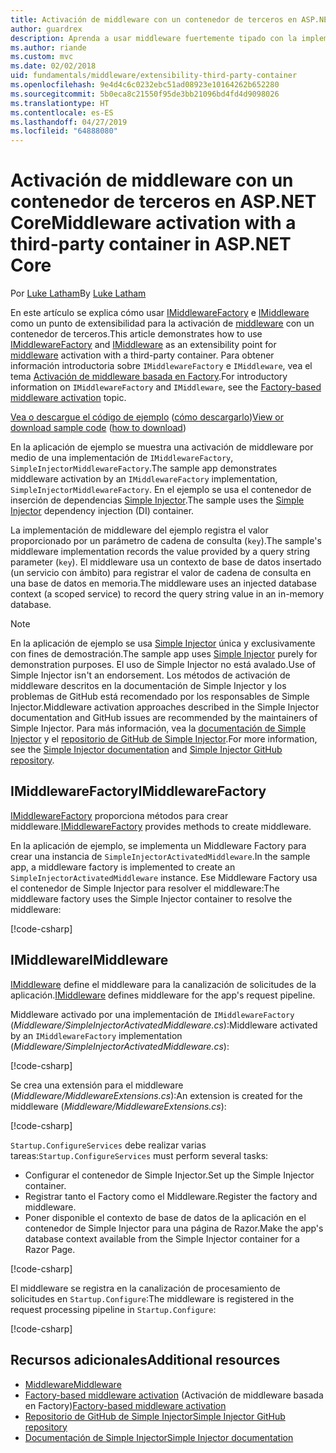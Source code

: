 ```yaml
---
title: Activación de middleware con un contenedor de terceros en ASP.NET Core
author: guardrex
description: Aprenda a usar middleware fuertemente tipado con la implementación de una activación basada en Factory y un contenedor de terceros en ASP.NET Core.
ms.author: riande
ms.custom: mvc
ms.date: 02/02/2018
uid: fundamentals/middleware/extensibility-third-party-container
ms.openlocfilehash: 9e4d4c6c0232ebc51ad08923e10164262b652280
ms.sourcegitcommit: 5b0eca8c21550f95de3bb21096bd4fd4d9098026
ms.translationtype: HT
ms.contentlocale: es-ES
ms.lasthandoff: 04/27/2019
ms.locfileid: "64888080"
---
```

# <a name="middleware-activation-with-a-third-party-container-in-aspnet-core"></a><span data-ttu-id="6238a-103">Activación de middleware con un contenedor de terceros en ASP.NET Core</span><span class="sxs-lookup"><span data-stu-id="6238a-103">Middleware activation with a third-party container in ASP.NET Core</span></span>

<span data-ttu-id="6238a-104">Por [Luke Latham](https://github.com/guardrex)</span><span class="sxs-lookup"><span data-stu-id="6238a-104">By [Luke Latham](https://github.com/guardrex)</span></span>

<span data-ttu-id="6238a-105">En este artículo se explica cómo usar [IMiddlewareFactory](/dotnet/api/microsoft.aspnetcore.http.imiddlewarefactory) e [IMiddleware](/dotnet/api/microsoft.aspnetcore.http.imiddleware) como un punto de extensibilidad para la activación de [middleware](xref:fundamentals/middleware/index) con un contenedor de terceros.</span><span class="sxs-lookup"><span data-stu-id="6238a-105">This article demonstrates how to use [IMiddlewareFactory](/dotnet/api/microsoft.aspnetcore.http.imiddlewarefactory) and [IMiddleware](/dotnet/api/microsoft.aspnetcore.http.imiddleware) as an extensibility point for [middleware](xref:fundamentals/middleware/index) activation with a third-party container.</span></span> <span data-ttu-id="6238a-106">Para obtener información introductoria sobre `IMiddlewareFactory` e `IMiddleware`, vea el tema [Activación de middleware basada en Factory](xref:fundamentals/middleware/extensibility).</span><span class="sxs-lookup"><span data-stu-id="6238a-106">For introductory information on `IMiddlewareFactory` and `IMiddleware`, see the [Factory-based middleware activation](xref:fundamentals/middleware/extensibility) topic.</span></span>

<span data-ttu-id="6238a-107">[Vea o descargue el código de ejemplo](https://github.com/aspnet/AspNetCore.Docs/tree/master/aspnetcore/fundamentals/middleware/extensibility-third-party-container/sample) ([cómo descargarlo](xref:index#how-to-download-a-sample))</span><span class="sxs-lookup"><span data-stu-id="6238a-107">[View or download sample code](https://github.com/aspnet/AspNetCore.Docs/tree/master/aspnetcore/fundamentals/middleware/extensibility-third-party-container/sample) ([how to download](xref:index#how-to-download-a-sample))</span></span>

<span data-ttu-id="6238a-108">En la aplicación de ejemplo se muestra una activación de middleware por medio de una implementación de `IMiddlewareFactory`, `SimpleInjectorMiddlewareFactory`.</span><span class="sxs-lookup"><span data-stu-id="6238a-108">The sample app demonstrates middleware activation by an `IMiddlewareFactory` implementation, `SimpleInjectorMiddlewareFactory`.</span></span> <span data-ttu-id="6238a-109">En el ejemplo se usa el contenedor de inserción de dependencias [Simple Injector](https://simpleinjector.org).</span><span class="sxs-lookup"><span data-stu-id="6238a-109">The sample uses the [Simple Injector](https://simpleinjector.org) dependency injection (DI) container.</span></span>

<span data-ttu-id="6238a-110">La implementación de middleware del ejemplo registra el valor proporcionado por un parámetro de cadena de consulta (`key`).</span><span class="sxs-lookup"><span data-stu-id="6238a-110">The sample's middleware implementation records the value provided by a query string parameter (`key`).</span></span> <span data-ttu-id="6238a-111">El middleware usa un contexto de base de datos insertado (un servicio con ámbito) para registrar el valor de cadena de consulta en una base de datos en memoria.</span><span class="sxs-lookup"><span data-stu-id="6238a-111">The middleware uses an injected database context (a scoped service) to record the query string value in an in-memory database.</span></span>

> [!NOTE]
> <span data-ttu-id="6238a-112">En la aplicación de ejemplo se usa [Simple Injector](https://github.com/simpleinjector/SimpleInjector) única y exclusivamente con fines de demostración.</span><span class="sxs-lookup"><span data-stu-id="6238a-112">The sample app uses [Simple Injector](https://github.com/simpleinjector/SimpleInjector) purely for demonstration purposes.</span></span> <span data-ttu-id="6238a-113">El uso de Simple Injector no está avalado.</span><span class="sxs-lookup"><span data-stu-id="6238a-113">Use of Simple Injector isn't an endorsement.</span></span> <span data-ttu-id="6238a-114">Los métodos de activación de middleware descritos en la documentación de Simple Injector y los problemas de GitHub está recomendado por los responsables de Simple Injector.</span><span class="sxs-lookup"><span data-stu-id="6238a-114">Middleware activation approaches described in the Simple Injector documentation and GitHub issues are recommended by the maintainers of Simple Injector.</span></span> <span data-ttu-id="6238a-115">Para más información, vea la [documentación de Simple Injector](https://simpleinjector.readthedocs.io/en/latest/index.html) y el [repositorio de GitHub de Simple Injector](https://github.com/simpleinjector/SimpleInjector).</span><span class="sxs-lookup"><span data-stu-id="6238a-115">For more information, see the [Simple Injector documentation](https://simpleinjector.readthedocs.io/en/latest/index.html) and [Simple Injector GitHub repository](https://github.com/simpleinjector/SimpleInjector).</span></span>

## <a name="imiddlewarefactory"></a><span data-ttu-id="6238a-116">IMiddlewareFactory</span><span class="sxs-lookup"><span data-stu-id="6238a-116">IMiddlewareFactory</span></span>

<span data-ttu-id="6238a-117">[IMiddlewareFactory](/dotnet/api/microsoft.aspnetcore.http.imiddlewarefactory) proporciona métodos para crear middleware.</span><span class="sxs-lookup"><span data-stu-id="6238a-117">[IMiddlewareFactory](/dotnet/api/microsoft.aspnetcore.http.imiddlewarefactory) provides methods to create middleware.</span></span>

<span data-ttu-id="6238a-118">En la aplicación de ejemplo, se implementa un Middleware Factory para crear una instancia de `SimpleInjectorActivatedMiddleware`.</span><span class="sxs-lookup"><span data-stu-id="6238a-118">In the sample app, a middleware factory is implemented to create an `SimpleInjectorActivatedMiddleware` instance.</span></span> <span data-ttu-id="6238a-119">Ese Middleware Factory usa el contenedor de Simple Injector para resolver el middleware:</span><span class="sxs-lookup"><span data-stu-id="6238a-119">The middleware factory uses the Simple Injector container to resolve the middleware:</span></span>

[!code-csharp[](extensibility-third-party-container/sample/Middleware/SimpleInjectorMiddlewareFactory.cs?name=snippet1&highlight=5-8,12)]

## <a name="imiddleware"></a><span data-ttu-id="6238a-120">IMiddleware</span><span class="sxs-lookup"><span data-stu-id="6238a-120">IMiddleware</span></span>

<span data-ttu-id="6238a-121">[IMiddleware](/dotnet/api/microsoft.aspnetcore.http.imiddleware) define el middleware para la canalización de solicitudes de la aplicación.</span><span class="sxs-lookup"><span data-stu-id="6238a-121">[IMiddleware](/dotnet/api/microsoft.aspnetcore.http.imiddleware) defines middleware for the app's request pipeline.</span></span>

<span data-ttu-id="6238a-122">Middleware activado por una implementación de `IMiddlewareFactory` (*Middleware/SimpleInjectorActivatedMiddleware.cs*):</span><span class="sxs-lookup"><span data-stu-id="6238a-122">Middleware activated by an `IMiddlewareFactory` implementation (*Middleware/SimpleInjectorActivatedMiddleware.cs*):</span></span>

[!code-csharp[](extensibility-third-party-container/sample/Middleware/SimpleInjectorActivatedMiddleware.cs?name=snippet1)]

<span data-ttu-id="6238a-123">Se crea una extensión para el middleware (*Middleware/MiddlewareExtensions.cs*):</span><span class="sxs-lookup"><span data-stu-id="6238a-123">An extension is created for the middleware (*Middleware/MiddlewareExtensions.cs*):</span></span>

[!code-csharp[](extensibility-third-party-container/sample/Middleware/MiddlewareExtensions.cs?name=snippet1)]

<span data-ttu-id="6238a-124">`Startup.ConfigureServices` debe realizar varias tareas:</span><span class="sxs-lookup"><span data-stu-id="6238a-124">`Startup.ConfigureServices` must perform several tasks:</span></span>

* <span data-ttu-id="6238a-125">Configurar el contenedor de Simple Injector.</span><span class="sxs-lookup"><span data-stu-id="6238a-125">Set up the Simple Injector container.</span></span>
* <span data-ttu-id="6238a-126">Registrar tanto el Factory como el Middleware.</span><span class="sxs-lookup"><span data-stu-id="6238a-126">Register the factory and middleware.</span></span>
* <span data-ttu-id="6238a-127">Poner disponible el contexto de base de datos de la aplicación en el contenedor de Simple Injector para una página de Razor.</span><span class="sxs-lookup"><span data-stu-id="6238a-127">Make the app's database context available from the Simple Injector container for a Razor Page.</span></span>

[!code-csharp[](extensibility-third-party-container/sample/Startup.cs?name=snippet1)]

<span data-ttu-id="6238a-128">El middleware se registra en la canalización de procesamiento de solicitudes en `Startup.Configure`:</span><span class="sxs-lookup"><span data-stu-id="6238a-128">The middleware is registered in the request processing pipeline in `Startup.Configure`:</span></span>

[!code-csharp[](extensibility-third-party-container/sample/Startup.cs?name=snippet2&highlight=13)]

## <a name="additional-resources"></a><span data-ttu-id="6238a-129">Recursos adicionales</span><span class="sxs-lookup"><span data-stu-id="6238a-129">Additional resources</span></span>

* [<span data-ttu-id="6238a-130">Middleware</span><span class="sxs-lookup"><span data-stu-id="6238a-130">Middleware</span></span>](xref:fundamentals/middleware/index)
* <span data-ttu-id="6238a-131">[Factory-based middleware activation](xref:fundamentals/middleware/extensibility) (Activación de middleware basada en Factory)</span><span class="sxs-lookup"><span data-stu-id="6238a-131">[Factory-based middleware activation](xref:fundamentals/middleware/extensibility)</span></span>
* [<span data-ttu-id="6238a-132">Repositorio de GitHub de Simple Injector</span><span class="sxs-lookup"><span data-stu-id="6238a-132">Simple Injector GitHub repository</span></span>](https://github.com/simpleinjector/SimpleInjector)
* [<span data-ttu-id="6238a-133">Documentación de Simple Injector</span><span class="sxs-lookup"><span data-stu-id="6238a-133">Simple Injector documentation</span></span>](https://simpleinjector.readthedocs.io/en/latest/index.html)
